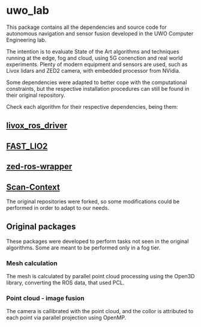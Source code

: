# uwo_lab
This package contains all the dependencies and source code for autonomous navigation and sensor fusion developed in the UWO Computer Engineering lab.

The intention is to evaluate State of the Art algorithms and techniques running at the edge, fog and cloud, using 5G conenction and real world experiments. Plenty of modern equipment and sensors are used, such as Livox lidars and ZED2 camera, with embedded processor from NVidia.

Some dependencies were adapted to better cope with the computational constraints, but the respective installation procedures can still be found in their original repository.

Check each algorithm for their respective dependencies, being them:
## [livox_ros_driver](https://github.com/Livox-SDK/livox_ros_driver/tree/880c46a91aaa602dbecf20e204da4751747b3826)
## [FAST_LIO2](https://github.com/viniciusvidal2/FAST_LIO/tree/232eefb6c982319bf56e3d8dd3a668e538719002)
## [zed-ros-wrapper](https://github.com/viniciusvidal2/zed-ros-wrapper/tree/dcd9d972e62c2fd2bd4d3114d70194934fad364c)
## [Scan-Context](https://github.com/irapkaist/scancontext)

The original repositories were forked, so some modifications could be performed in order to adapt to our needs.

## Original packages

These packages were developed to perform tasks not seen in the original algorithms. Some are meant to be performed only in a fog tier.

### Mesh calculation
The mesh is calculated by parallel point cloud processing using the Open3D library, converting the ROS data, that used PCL.

### Point cloud - image fusion
The camera is callibrated with the point cloud, and the collor is attributed to each point via parallel projection using OpenMP.
